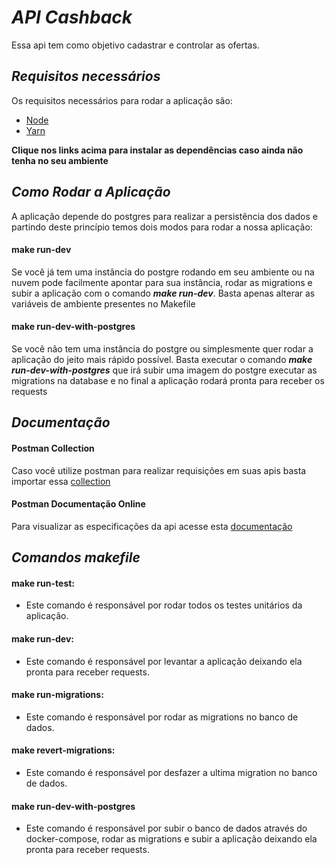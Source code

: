 # *API Cashback*
Essa api tem como objetivo cadastrar e controlar as ofertas.

## *Requisitos necessários*
Os requisitos necessários para rodar a aplicação são: 

* [Node](https://nodejs.org/en/download/)
* [Yarn](https://classic.yarnpkg.com/en/docs/install/)

**Clique nos links acima para instalar as dependências caso ainda não tenha no seu ambiente**

## *Como Rodar a Aplicação*

A aplicação depende do postgres para realizar a persistência dos dados e partindo deste princípio temos dois modos para rodar a nossa aplicação: 

#### make run-dev
Se você já tem uma instância do postgre rodando em seu ambiente ou na nuvem pode facilmente apontar para sua instância, rodar as migrations e subir a aplicação com o comando ***make run-dev***. Basta apenas alterar as variáveis de ambiente presentes no Makefile

#### make run-dev-with-postgres
Se você não tem uma instância do postgre ou simplesmente quer rodar a aplicação do jeito mais rápido possível. Basta executar o comando ***make run-dev-with-postgres*** que irá subir uma imagem do postgre executar as migrations na database e no final a aplicação rodará pronta para receber os requests

## *Documentação*

#### Postman Collection
Caso você utilize postman para realizar requisições em suas apis basta importar essa [collection](https://www.getpostman.com/collections/90c64ac07d91be188379)

#### Postman Documentação Online
Para visualizar as especificações da api acesse esta [documentação](https://documenter.getpostman.com/view/3412449/TVza9tcn)

## *Comandos makefile*

####  make run-test:
* Este comando é responsável por rodar todos os testes unitários da aplicação.

####  make run-dev:
* Este comando é responsável por levantar a aplicação deixando ela pronta para receber requests.

####  make run-migrations:
* Este comando é responsável por rodar as migrations no banco de dados.

####  make revert-migrations:
* Este comando é responsável por desfazer a ultima migration no banco de dados.

####  make run-dev-with-postgres
* Este comando é responsável por subir o banco de dados através do docker-compose, rodar as migrations e subir a aplicação deixando ela pronta para receber requests.